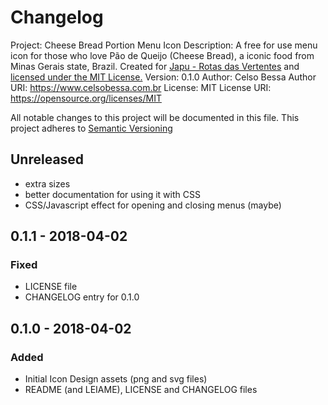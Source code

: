 # Changelog
Project: Cheese Bread Portion Menu Icon
Description: A free for use menu icon for those who love Pão de Queijo (Cheese Bread), a iconic food from Minas Gerais state, Brazil. Created for [Japu - Rotas das Vertentes](https://www.japuapp.com.br/app/) and [licensed under the MIT License.](LICENSE)
Version:     0.1.0
Author:      Celso Bessa
Author URI:  https://www.celsobessa.com.br
License:     MIT
License URI: https://opensource.org/licenses/MIT

All notable changes to this project will be documented in this file.
This project adheres to [Semantic Versioning](http://semver.org/)

## Unreleased

- extra sizes
- better documentation for using it with CSS
- CSS/Javascript effect for opening and closing menus (maybe)

## 0.1.1 - 2018-04-02

### Fixed
- LICENSE file
- CHANGELOG entry for 0.1.0

## 0.1.0 - 2018-04-02

### Added
- Initial Icon Design assets (png and svg files)
- README (and LEIAME), LICENSE and CHANGELOG files